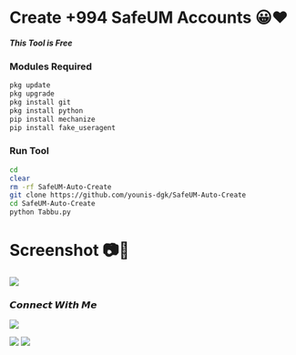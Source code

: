 # Create +994 SafeUM Accounts 😀❤️

___This Tool is Free___</br>


 ### Modules Required 
````bash
pkg update
pkg upgrade
pkg install git
pkg install python
pip install mechanize
pip install fake_useragent
````


 ### Run Tool
````bash
cd
clear
rm -rf SafeUM-Auto-Create
git clone https://github.com/younis-dgk/SafeUM-Auto-Create
cd SafeUM-Auto-Create
python Tabbu.py
````

# Screenshot 📷💾
<img src="https://github.com/Tabbu-Arain/SafeUM-Auto-Create/blob/main/photo-collage.png.png" />


<h3 align="left">𝘾𝙤𝙣𝙣𝙚𝙘𝙩 𝙒𝙞𝙩𝙝 𝙈𝙚</h3>

[![](https://img.shields.io/badge/Github-black?logo=Github&logoColor=black&labelColor=white)](https://github.com/Tabbu-Arain)


[![](https://img.shields.io/badge/Facebook-blue?logo=Facebook&logoColor=blue&labelColor=white)](https://www.facebook.com/TabbuArain)
[![](https://img.shields.io/badge/Whatsapp-CHAT-red?logo=Whatsapp&logoColor=Brightgreen&labelColor=white)](https://wa.me/994402197773?text=Hello+MR+YounisðŸ”¥+)

